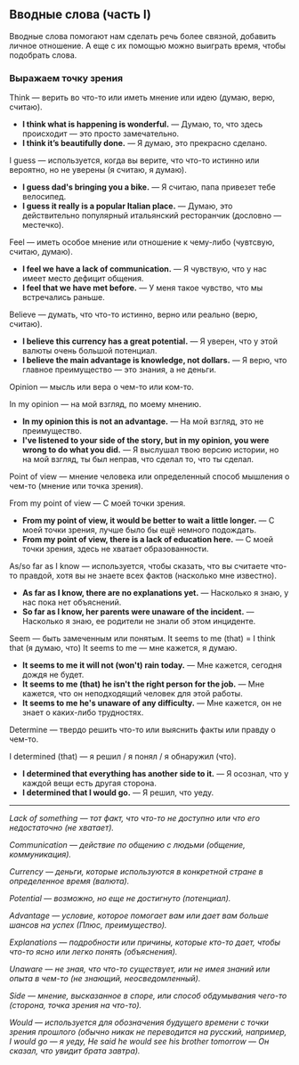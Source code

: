 ## Вводные слова (часть I)

Вводные слова помогают нам сделать речь более связной, добавить личное отношение. 
А еще с их помощью можно выиграть время, чтобы подобрать слова. 

### Выражаем точку зрения

Think — верить во что-то или иметь мнение или идею (думаю, верю, считаю).

* **I think what is happening is wonderful.** — Думаю, то, что здесь происходит — это просто замечательно.
* **I think it’s beautifully done.** — Я думаю, это прекрасно сделано.

I guess — используется, когда вы верите, что что-то истинно или вероятно, но не уверены (я считаю, я думаю).

* **I guess dad's bringing you a bike.** — Я считаю, папа привезет тебе велосипед.
* **I guess it really is a popular Italian place.** — Думаю, это действительно популярный итальянский ресторанчик (дословно — местечко). 

Feel — иметь особое мнение или отношение к чему-либо (чувтсвую, считаю, думаю).

* **I feel we have a lack of communication.** — Я чувствую, что у нас имеет место дефицит общения.
* **I feel that we have met before.** — У меня такое чувство, что мы встречались раньше.

Believe — думать, что что-то истинно, верно или реально (верю, считаю).

* **I believe this currency has a great potential.** — Я уверен, что у этой валюты очень большой потенциал.
* **I believe the main advantage is knowledge, not dollars.** — Я верю, что главное преимущество — это знания, а не деньги.

Opinion — мысль или вера о чем-то или ком-то.

In my opinion — на мой взгляд, по моему мнению.

* **In my opinion this is not an advantage.** — На мой взгляд, это не преимущество.
* **I've listened to your side of the story, but in my opinion, you were wrong to do what you did.** — Я выслушал твою версию истории, но на мой взгляд, ты был неправ, что сделал то, что ты сделал.

Point of view — мнение человека или определенный способ мышления о чем-то (мнение или точка зрения).

From my point of view — С моей точки зрения.

* **From my point of view, it would be better to wait a little longer.** — С моей точки зрения, лучше было бы ещё немного подождать.
* **From my point of view, there is a lack of education here.** — С моей точки зрения, здесь не хватает образованности.

As/so far as I know —  используется, чтобы сказать, что вы считаете что-то правдой, хотя вы не знаете всех фактов (насколько мне известно).

* **As far as I know, there are no explanations yet.** — Насколько я знаю, у нас пока нет объяснений.
* **So far as I know, her parents were unaware of the incident.** — Насколько я знаю, ее родители не знали об этом инциденте.

Seem — быть замеченным или понятым. It seems to me (that) = I think that (я думаю, что)
It seems to me — мне кажется, я думаю.

* **It seems to me it will not (won't) rain today.** — Мне кажется, сегодня дождя не будет.
* **It seems to me (that) he isn't the right person for the job.** — Мне кажется, что он неподходящий человек для этой работы.
* **It seems to me he's unaware of any difficulty.** — Мне кажется, он не знает о каких-либо трудностях.

Determine — твердо решить что-то или выяснить факты или правду о чем-то.

I determined (that) — я решил / я понял / я обнаружил (что).

* **I determined that everything has another side to it.** — Я осознал, что у каждой вещи есть другая сторона.
* **I determined that I would go.** — Я решил, что уеду. 

<hr/>

*Lack of something — тот факт, что что-то не доступно или что его недостаточно (не хватает).*

*Communication — действие по общению с людьми (общение, коммуникация).*

*Currency — деньги, которые используются в конкретной стране в определенное время (валюта).*

*Potential — возможно, но еще не достигнуто (потенциал).*

*Advantage — условие, которое помогает вам или дает вам больше шансов на успех (Плюс, преимущество).*

*Explanations — подробности или причины, которые кто-то дает, чтобы что-то ясно или легко понять (объяснения).*

*Unaware — не зная, что что-то существует, или не имея знаний или опыта в чем-то (не знающий, неосведомленный).*

*Side — мнение, высказанное в споре, или способ обдумывания чего-то (сторона, точка зрения на что-то).*

*Would — используется для обозначения будущего времени с точки зрения прошлого (обычно никак не переводится на русский, например, I would go — я уеду, He said he would see his brother tomorrow — Он сказал, что увидит брата завтра).*

